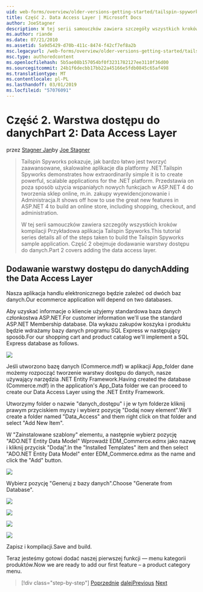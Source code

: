 ```yaml
---
uid: web-forms/overview/older-versions-getting-started/tailspin-spyworks/tailspin-spyworks-part-2
title: Część 2. Data Access Layer | Microsoft Docs
author: JoeStagner
description: W tej serii samouczków zawiera szczegóły wszystkich kroków kompilacji Przykładowa aplikacja Tailspin Spyworks. Część 2 obejmuje dodawanie warstwy dostępu do danych.
ms.author: riande
ms.date: 07/21/2010
ms.assetid: 5a9d5429-d70b-411c-8474-f42cf7ef8a2b
msc.legacyurl: /web-forms/overview/older-versions-getting-started/tailspin-spyworks/tailspin-spyworks-part-2
msc.type: authoredcontent
ms.openlocfilehash: 5b5ae08b157054bf0f3231782127ee3110f36d00
ms.sourcegitcommit: 24b1f6decbb17bb22a45166e5fdb0845c65af498
ms.translationtype: MT
ms.contentlocale: pl-PL
ms.lasthandoff: 03/01/2019
ms.locfileid: "57076091"
---
```

<a name="part-2-data-access-layer"></a><span data-ttu-id="6fc08-104">Część 2. Warstwa dostępu do danych</span><span class="sxs-lookup"><span data-stu-id="6fc08-104">Part 2: Data Access Layer</span></span>
====================
<span data-ttu-id="6fc08-105">przez [Stagner Jan](https://github.com/JoeStagner)</span><span class="sxs-lookup"><span data-stu-id="6fc08-105">by [Joe Stagner](https://github.com/JoeStagner)</span></span>

> <span data-ttu-id="6fc08-106">Tailspin Spyworks pokazuje, jak bardzo łatwo jest tworzyć zaawansowane, skalowalne aplikacje dla platformy .NET.</span><span class="sxs-lookup"><span data-stu-id="6fc08-106">Tailspin Spyworks demonstrates how extraordinarily simple it is to create powerful, scalable applications for the .NET platform.</span></span> <span data-ttu-id="6fc08-107">Przedstawia on poza sposób użycia wspaniałych nowych funkcjach w ASP.NET 4 do tworzenia sklep online, m.in. zakupy wyewidencjonowanie i Administracja.</span><span class="sxs-lookup"><span data-stu-id="6fc08-107">It shows off how to use the great new features in ASP.NET 4 to build an online store, including shopping, checkout, and administration.</span></span>
> 
> <span data-ttu-id="6fc08-108">W tej serii samouczków zawiera szczegóły wszystkich kroków kompilacji Przykładowa aplikacja Tailspin Spyworks.</span><span class="sxs-lookup"><span data-stu-id="6fc08-108">This tutorial series details all of the steps taken to build the Tailspin Spyworks sample application.</span></span> <span data-ttu-id="6fc08-109">Część 2 obejmuje dodawanie warstwy dostępu do danych.</span><span class="sxs-lookup"><span data-stu-id="6fc08-109">Part 2 covers adding the data access layer.</span></span>


## <a id="_Toc260221668"></a>  <span data-ttu-id="6fc08-110">Dodawanie warstwy dostępu do danych</span><span class="sxs-lookup"><span data-stu-id="6fc08-110">Adding the Data Access Layer</span></span>

<span data-ttu-id="6fc08-111">Nasza aplikacja handlu elektronicznego będzie zależeć od dwóch baz danych.</span><span class="sxs-lookup"><span data-stu-id="6fc08-111">Our ecommerce application will depend on two databases.</span></span>

<span data-ttu-id="6fc08-112">Aby uzyskać informacje o kliencie użyjemy standardowa baza danych członkostwa ASP.NET.</span><span class="sxs-lookup"><span data-stu-id="6fc08-112">For customer information we'll use the standard ASP.NET Membership database.</span></span> <span data-ttu-id="6fc08-113">Dla wykazu zakupów koszyka i produktu będzie wdrażamy bazy danych programu SQL Express w następujący sposób.</span><span class="sxs-lookup"><span data-stu-id="6fc08-113">For our shopping cart and product catalog we'll implement a SQL Express database as follows.</span></span>

![](tailspin-spyworks-part-2/_static/image1.jpg)

<span data-ttu-id="6fc08-114">Jeśli utworzono bazę danych (Commerce.mdf) w aplikacji App\_folder dane możemy rozpocząć tworzenie warstwy dostępu do danych, nasze używający narzędzia .NET Entity Framework.</span><span class="sxs-lookup"><span data-stu-id="6fc08-114">Having created the database (Commerce.mdf) in the application's App\_Data folder we can proceed to create our Data Access Layer using the .NET Entity Framework.</span></span>

<span data-ttu-id="6fc08-115">Utworzymy folder o nazwie "danych\_dostępu" i je w tym folderze kliknij prawym przyciskiem myszy i wybierz pozycję "Dodaj nowy element".</span><span class="sxs-lookup"><span data-stu-id="6fc08-115">We'll create a folder named "Data\_Access" and them right click on that folder and select "Add New Item".</span></span>

<span data-ttu-id="6fc08-116">W "Zainstalowane szablony" elementu, a następnie wybierz pozycję "ADO.NET Entity Data Model" Wprowadź EDM\_Commerce.edmx jako nazwę i kliknij przycisk "Dodaj".</span><span class="sxs-lookup"><span data-stu-id="6fc08-116">In the "Installed Templates" item and then select "ADO.NET Entity Data Model" enter EDM\_Commerce.edmx as the name and click the "Add" button.</span></span>

![](tailspin-spyworks-part-2/_static/image2.jpg)

<span data-ttu-id="6fc08-117">Wybierz pozycję "Generuj z bazy danych".</span><span class="sxs-lookup"><span data-stu-id="6fc08-117">Choose "Generate from Database".</span></span>

![](tailspin-spyworks-part-2/_static/image1.png)

![](tailspin-spyworks-part-2/_static/image2.png)

![](tailspin-spyworks-part-2/_static/image3.png)

![](tailspin-spyworks-part-2/_static/image3.jpg)

<span data-ttu-id="6fc08-118">Zapisz i kompilacji.</span><span class="sxs-lookup"><span data-stu-id="6fc08-118">Save and build.</span></span>

<span data-ttu-id="6fc08-119">Teraz jesteśmy gotowi dodać naszej pierwszej funkcji — menu kategorii produktów.</span><span class="sxs-lookup"><span data-stu-id="6fc08-119">Now we are ready to add our first feature – a product category menu.</span></span>

> [!div class="step-by-step"]
> <span data-ttu-id="6fc08-120">[Poprzednie](tailspin-spyworks-part-1.md)
> [dalej](tailspin-spyworks-part-3.md)</span><span class="sxs-lookup"><span data-stu-id="6fc08-120">[Previous](tailspin-spyworks-part-1.md)
[Next](tailspin-spyworks-part-3.md)</span></span>
